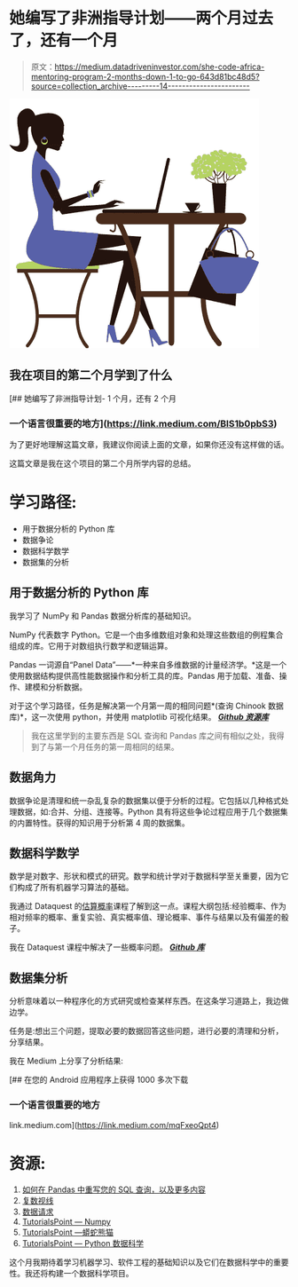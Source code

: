 # 她编写了非洲指导计划——两个月过去了，还有一个月

> 原文：<https://medium.datadriveninvestor.com/she-code-africa-mentoring-program-2-months-down-1-to-go-643d81bc48d5?source=collection_archive---------14----------------------->

![](img/92a5c283cf0dfe00507af0c58b931650.png)

## 我在项目的第二个月学到了什么

[](https://link.medium.com/BlS1b0pbS3) [## 她编写了非洲指导计划- 1 个月，还有 2 个月

### 一个语言很重要的地方](https://link.medium.com/BlS1b0pbS3) 

为了更好地理解这篇文章，我建议你阅读上面的文章，如果你还没有这样做的话。

这篇文章是我在这个项目的第二个月所学内容的总结。

# **学习路径:**

*   用于数据分析的 Python 库
*   数据争论
*   数据科学数学
*   数据集的分析

## **用于数据分析的 Python 库**

我学习了 NumPy 和 Pandas 数据分析库的基础知识。

NumPy 代表数字 Python。它是一个由多维数组对象和处理这些数组的例程集合组成的库。它用于对数组执行数学和逻辑运算。

Pandas 一词源自“Panel Data”——*一种来自多维数据的计量经济学。*这是一个使用数据结构提供高性能数据操作和分析工具的库。Pandas 用于加载、准备、操作、建模和分析数据。

对于这个学习路径，任务是解决第一个月第一周的相同问题*(查询 Chinook 数据库)*，这一次使用 python，并使用 matplotlib 可视化结果。 [***Github 资源库***](https://github.com/KemmieKemy/Analysis-of-Chinook-Database-using-Python)

> 我在这里学到的主要东西是 SQL 查询和 Pandas 库之间有相似之处，我得到了与第一个月任务的第一周相同的结果。

## **数据角力**

数据争论是清理和统一杂乱复杂的数据集以便于分析的过程。它包括以几种格式处理数据，如:合并、分组、连接等。Python 具有将这些争论过程应用于几个数据集的内置特性。获得的知识用于分析第 4 周的数据集。

## **数据科学数学**

数学是对数字、形状和模式的研究。数学和统计学对于数据科学至关重要，因为它们构成了所有机器学习算法的基础。

我通过 Dataquest 的[估算概率](https://www.dataquest.io/blog/learn-statistics-probability-data-science-course/)课程了解到这一点。课程大纲包括:经验概率、作为相对频率的概率、重复实验、真实概率值、理论概率、事件与结果以及有偏差的骰子。

我在 Dataquest 课程中解决了一些概率问题。 [***Github 库***](https://github.com/KemmieKemy/Estimating-Probabilities)

## **数据集分析**

分析意味着以一种程序化的方式研究或检查某样东西。在这条学习道路上，我边做边学。

任务是:想出三个问题，提取必要的数据回答这些问题，进行必要的清理和分析，分享结果。

我在 Medium 上分享了分析结果:

[](https://link.medium.com/mqFxeoQpt4) [## 在您的 Android 应用程序上获得 1000 多次下载

### 一个语言很重要的地方

link.medium.com](https://link.medium.com/mqFxeoQpt4) 

# **资源:**

1.  [如何在 Pandas 中重写您的 SQL 查询，以及更多内容](https://medium.com/jbennetcodes/how-to-rewrite-your-sql-queries-in-pandas-and-more-149d341fc53e)
2.  [复数视线](https://www.pluralsight.com/guides/data-wrangling-pandas)
3.  [数据请求](https://www.dataquest.io/blog/learn-statistics-probability-data-science-course/)
4.  [TutorialsPoint — Numpy](https://www.tutorialspoint.com/numpy/numpy_tutorial.pdf)
5.  [TutorialsPoint —蟒蛇熊猫](https://www.tutorialspoint.com/python_pandas/python_pandas_tutorial.pdf)
6.  [TutorialsPoint — Python 数据科学](https://www.tutorialspoint.com/python_data_science/python_data_wrangling.htm)

这个月我期待着学习机器学习、软件工程的基础知识以及它们在数据科学中的重要性。我还将构建一个数据科学项目。